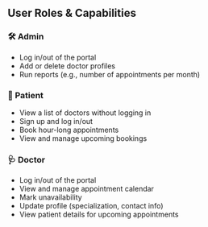 ## User Roles & Capabilities

### 🛠 Admin
- Log in/out of the portal  
- Add or delete doctor profiles  
- Run reports (e.g., number of appointments per month)  

### 👤 Patient
- View a list of doctors without logging in  
- Sign up and log in/out  
- Book hour-long appointments  
- View and manage upcoming bookings  

### 🩺 Doctor
- Log in/out of the portal  
- View and manage appointment calendar  
- Mark unavailability  
- Update profile (specialization, contact info)  
- View patient details for upcoming appointments  
